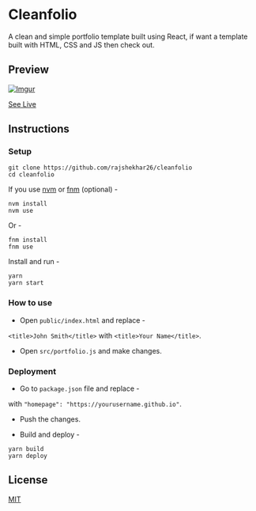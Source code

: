# Cleanfolio

A clean and simple portfolio template built using React, if want a template built with HTML, CSS and JS then check out.

## Preview

[![Imgur](https://imgur.com/FwDMNEM.gif)](https://rajshekhar26.github.io/cleanfolio)

[See Live](https://rajshekhar26.github.io/cleanfolio)

## Instructions

### Setup

```shell
git clone https://github.com/rajshekhar26/cleanfolio
cd cleanfolio
```

If you use [nvm](https://github.com/nvm-sh/nvm) or [fnm](https://github.com/Schniz/fnm) (optional) -

```shell
nvm install
nvm use
```

Or -

```shell
fnm install
fnm use
```

Install and run -

```shell
yarn
yarn start
```

### How to use

- Open `public/index.html` and replace -

`<title>John Smith</title>` with `<title>Your Name</title>`.

- Open `src/portfolio.js` and make changes.

### Deployment

- Go to `package.json` file and replace -

with `"homepage": "https://yourusername.github.io"`.

- Push the changes.

- Build and deploy -

```shell
yarn build
yarn deploy
```

## License

[MIT](https://choosealicense.com/licenses/mit/)

